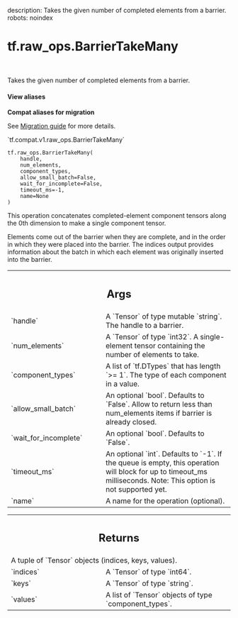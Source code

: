 description: Takes the given number of completed elements from a barrier.
robots: noindex

# tf.raw_ops.BarrierTakeMany

<!-- Insert buttons and diff -->

<table class="tfo-notebook-buttons tfo-api nocontent" align="left">

</table>



Takes the given number of completed elements from a barrier.

<section class="expandable">
  <h4 class="showalways">View aliases</h4>
  <p>
<b>Compat aliases for migration</b>
<p>See
<a href="https://www.tensorflow.org/guide/migrate">Migration guide</a> for
more details.</p>
<p>`tf.compat.v1.raw_ops.BarrierTakeMany`</p>
</p>
</section>

<pre class="devsite-click-to-copy prettyprint lang-py tfo-signature-link">
<code>tf.raw_ops.BarrierTakeMany(
    handle,
    num_elements,
    component_types,
    allow_small_batch=False,
    wait_for_incomplete=False,
    timeout_ms=-1,
    name=None
)
</code></pre>



<!-- Placeholder for "Used in" -->

This operation concatenates completed-element component tensors along
the 0th dimension to make a single component tensor.

Elements come out of the barrier when they are complete, and in the order
in which they were placed into the barrier.  The indices output provides
information about the batch in which each element was originally inserted
into the barrier.

<!-- Tabular view -->
 <table class="responsive fixed orange">
<colgroup><col width="214px"><col></colgroup>
<tr><th colspan="2"><h2 class="add-link">Args</h2></th></tr>

<tr>
<td>
`handle`
</td>
<td>
A `Tensor` of type mutable `string`. The handle to a barrier.
</td>
</tr><tr>
<td>
`num_elements`
</td>
<td>
A `Tensor` of type `int32`.
A single-element tensor containing the number of elements to
take.
</td>
</tr><tr>
<td>
`component_types`
</td>
<td>
A list of `tf.DTypes` that has length `>= 1`.
The type of each component in a value.
</td>
</tr><tr>
<td>
`allow_small_batch`
</td>
<td>
An optional `bool`. Defaults to `False`.
Allow to return less than num_elements items if barrier is
already closed.
</td>
</tr><tr>
<td>
`wait_for_incomplete`
</td>
<td>
An optional `bool`. Defaults to `False`.
</td>
</tr><tr>
<td>
`timeout_ms`
</td>
<td>
An optional `int`. Defaults to `-1`.
If the queue is empty, this operation will block for up to
timeout_ms milliseconds.
Note: This option is not supported yet.
</td>
</tr><tr>
<td>
`name`
</td>
<td>
A name for the operation (optional).
</td>
</tr>
</table>



<!-- Tabular view -->
 <table class="responsive fixed orange">
<colgroup><col width="214px"><col></colgroup>
<tr><th colspan="2"><h2 class="add-link">Returns</h2></th></tr>
<tr class="alt">
<td colspan="2">
A tuple of `Tensor` objects (indices, keys, values).
</td>
</tr>
<tr>
<td>
`indices`
</td>
<td>
A `Tensor` of type `int64`.
</td>
</tr><tr>
<td>
`keys`
</td>
<td>
A `Tensor` of type `string`.
</td>
</tr><tr>
<td>
`values`
</td>
<td>
A list of `Tensor` objects of type `component_types`.
</td>
</tr>
</table>

